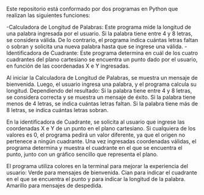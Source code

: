 Este repositorio está conformado por dos programas en Python que realizan las siguientes funciones:

-Calculadora de Longitud de Palabras: Este programa mide la longitud de una palabra ingresada por el usuario. Si la palabra tiene entre 4 y 8 letras, se considera válida. De lo contrario, el programa indica cuántas letras faltan o sobran y solicita una nueva palabra hasta que se ingrese una válida.
-Identificadora de Cuadrante: Este programa determina en cuál de los cuatro cuadrantes del plano cartesiano se encuentra un punto dado por el usuario, en función de las coordenadas X e Y ingresadas.

Al iniciar la Calculadora de Longitud de Palabras, se muestra un mensaje de bienvenida. Luego, el usuario ingresa una palabra, y el programa calcula su longitud. Dependiendo del resultado:
Si la palabra tiene entre 4 y 8 letras, se considera correcta y se muestra un mensaje de éxito. 
Si la palabra tiene menos de 4 letras, se indica cuántas letras faltan. 
Si la palabra tiene más de 8 letras, se indica cuántas letras sobran.

En la identificadora de Cuadrante, se solicita al usuario que ingrese las coordenadas X e Y de un punto en el plano cartesiano. Si cualquiera de los valores es 0, el programa pedirá un valor diferente, ya que el origen no pertenece a ningún cuadrante. Una vez ingresadas coordenadas válidas, el programa determina y muestra el cuadrante en el que se encuentra el punto, junto con un gráfico sencillo que representa el plano.

El programa utiliza colores en la terminal para mejorar la experiencia del usuario: Verde para mensajes de bienvenida. Cian para indicar el cuadrante en el que se encuentra el punto y para indicar la longitud de la palabra. Amarillo para mensajes de despedida.
